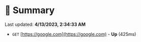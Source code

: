 # 📖 Summary
Last updated: **4/13/2023, 2:34:33 AM**

- `GET` [https://google.com](https://google.com) - **Up** (425ms)

